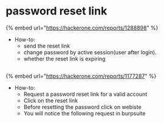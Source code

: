 # password reset link

{% embed url="https://hackerone.com/reports/1288898" %}

* How-to:
  * send the reset link
  * change password by active session\(user after login\).
  * whether the reset link is expiring

## 

{% embed url="https://hackerone.com/reports/1177287" %}

* How-to:
  *  Request a password reset link for a valid account 
  * Click on the reset link 
  * Before resetting the password click on webiste 
  * You will notice the following request in burpsuite

